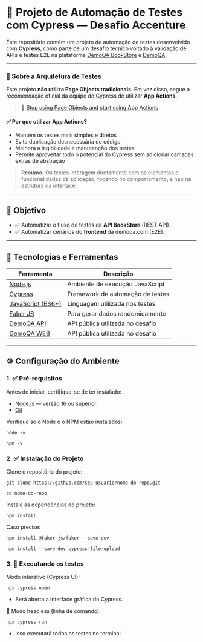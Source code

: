 # 🚀 Projeto de Automação de Testes com Cypress — Desafio Accenture

Este repositório contém um projeto de automação de testes desenvolvido com **Cypress**, como parte de um desafio técnico voltado à validação de APIs e testes E2E na plataforma [DemoQA BookStore](https://demoqa.com/swagger/) e [DemoQA](https://demoqa.com/).

---

### 📌 Sobre a Arquitetura de Testes

Este projeto **não utiliza Page Objects tradicionais**. Em vez disso, segue a recomendação oficial da equipe do Cypress de utilizar **App Actions**.

> 🔗 [Stop using Page Objects and start using App Actions](https://www.cypress.io/blog/stop-using-page-objects-and-start-using-app-actions)

#### ✅ Por que utilizar App Actions?

- Mantém os testes mais simples e diretos
- Evita duplicação desnecessária de código
- Melhora a legibilidade e manutenção dos testes
- Permite aproveitar todo o potencial do Cypress sem adicionar camadas extras de abstração

> **Resumo:** Os testes interagem diretamente com os elementos e funcionalidades da aplicação, focando no comportamento, e não na estrutura da interface.

---

## 🎯 Objetivo

- ✅ Automatizar o fluxo de testes da **API BookStore** (REST API).
- ✅ Automatizar cenários do **frontend** da demoqa.com (E2E).

---

## 🧰 Tecnologias e Ferramentas

| Ferramenta       | Descrição |
|------------------|-----------|
| [Node.js](https://nodejs.org/) | Ambiente de execução JavaScript |
| [Cypress](https://www.cypress.io/) | Framework de automação de testes |
| [JavaScript (ES6+)](https://developer.mozilla.org/pt-BR/docs/Web/JavaScript) | Linguagem utilizada nos testes |
| [Faker JS](https://www.npmjs.com/package/@faker-js/faker) | Para gerar dados randomicamente |
| [DemoQA API](https://demoqa.com/swagger/) | API pública utilizada no desafio |c
| [DemoQA WEB](https://demoqa.com/) | API pública utilizada no desafio |

---

## ⚙️ Configuração do Ambiente

### 1. ✅ Pré-requisitos

Antes de iniciar, certifique-se de ter instalado:

- [Node.js](https://nodejs.org/en/) — versão 16 ou superior
- [Git](https://git-scm.com/)

Verifique se o Node e o NPM estão instalados:

``
node -v
``

``
npm -v
``

### 2. ✅ Instalação do Projeto

Clone o repositório do projeto:

``
git clone https://github.com/seu-usuario/nome-do-repo.git
``

``
cd nome-do-repo
``

Instale as dependências do projeto:

``
npm install
``

Caso precise:

``
npm install @faker-js/faker --save-dev
``

``
npm install --save-dev cypress-file-upload
``

### 3. 🚀 Executando os testes

Modo interativo (Cypress UI):

``
npx cypress open
``

- Será aberta a interface gráfica do Cypress.

🔹 Modo headless (linha de comando):

``
npx cypress run
``

- Isso executará todos os testes no terminal.